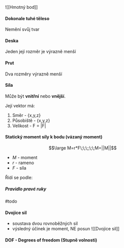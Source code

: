 ![[Hmotný bod]]

#### Dokonale tuhé těleso
Nemění svůj tvar

#### Deska
Jeden její rozměr je výrazně menší

#### Prut
Dva rozměry výrazně menší

#### Síla
Může být **vnitřní** nebo **vnější**.

Její vektor má:
1. Směr - {x,y,z}
2. Působiště - {x,y,z}
3. Velikost - F = |F|

#### Statický moment síly k bodu (vázaný moment)
$$\large M=r*F\;\;\;;\;\;M=||M||$$
- $M$ - moment
- $r$ - rameno
- $F$ - síla

Řídí se podle:
##### Pravidlo pravé ruky
#todo 

#### Dvojice sil
- soustava dvou rovnoběžných sil
- výsledný účinek je moment, NE posun
![[Dvojice sil]]

#### DOF - Degrees of freedom (Stupně volnosti)



